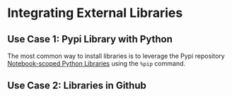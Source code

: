 # Integrating External Libraries

## Use Case 1: Pypi Library with Python

The most common way to install libraries is to leverage the Pypi repository [Notebook-scoped Python Libraries](https://docs.databricks.com/libraries/notebooks-python-libraries.html#notebook-scoped-python-libraries) using the `%pip` command.

## Use Case 2: Libraries in Github